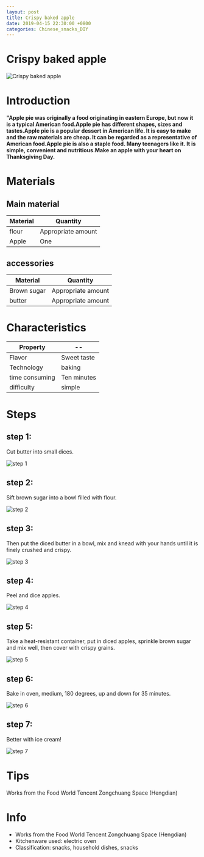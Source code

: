```yaml
---
layout: post
title: Crispy baked apple
date: 2019-04-15 22:30:00 +0800
categories: Chinese_snacks_DIY
---
```


# Crispy baked apple

![Crispy baked apple]({{site.baseurl}}/img/432211/432211.jpg)

# Introduction

**"Apple pie was originally a food originating in eastern Europe, but now it is a typical American food.Apple pie has different shapes, sizes and tastes.Apple pie is a popular dessert in American life. It is easy to make and the raw materials are cheap. It can be regarded as a representative of American food.Apple pie is also a staple food. Many teenagers like it. It is simple, convenient and nutritious.Make an apple with your heart on Thanksgiving Day.**

# Materials


## Main material

Material|Quantity
--|--
flour|Appropriate amount
Apple|One

## accessories

Material|Quantity
--|--
Brown sugar|Appropriate amount
butter|Appropriate amount

# Characteristics

Property|--
--|--
Flavor|Sweet taste
Technology|baking
time consuming|Ten minutes
difficulty|simple

# Steps

## step 1:

Cut butter into small dices.

![step 1]({{site.baseurl}}/img/432211/1.jpg)

## step 2:

Sift brown sugar into a bowl filled with flour.

![step 2]({{site.baseurl}}/img/432211/2.jpg)

## step 3:

Then put the diced butter in a bowl, mix and knead with your hands until it is finely crushed and crispy.

![step 3]({{site.baseurl}}/img/432211/3.jpg)

## step 4:

Peel and dice apples.

![step 4]({{site.baseurl}}/img/432211/4.jpg)

## step 5:

Take a heat-resistant container, put in diced apples, sprinkle brown sugar and mix well, then cover with crispy grains.

![step 5]({{site.baseurl}}/img/432211/5.jpg)

## step 6:

Bake in oven, medium, 180 degrees, up and down for 35 minutes.

![step 6]({{site.baseurl}}/img/432211/6.jpg)

## step 7:

Better with ice cream!

![step 7]({{site.baseurl}}/img/432211/7.jpg)

# Tips

Works from the Food World Tencent Zongchuang Space (Hengdian)

# Info

- Works from the Food World Tencent Zongchuang Space (Hengdian)
- Kitchenware used: electric oven
- Classification: snacks, household dishes, snacks